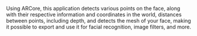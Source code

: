 Using ARCore, this application detects various points on the face, along with their respective information and coordinates in the world, distances between points, including depth, and detects the mesh of your face, making it possible to export and use it for facial recognition, image filters, and more.
